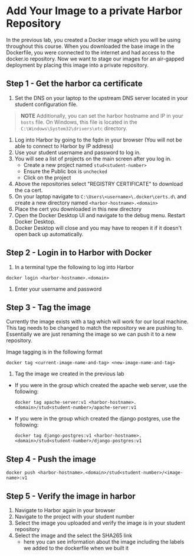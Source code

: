 # Add Your Image to a private Harbor Repository

In the previous lab, you created a Docker image which you will be using throughout this course. When you downloaded the base image in the Dockerfile, you were connected to the internet and had access to the docker.io repository. Now we want to stage our images for an air-gapped deployment by placing this image into a private repository.

## Step 1 - Get the harbor ca certificate

1. Set the DNS on your laptop to the upstream DNS server located in your student configuration file.

> **NOTE** Additionally, you can set the harbor hostname and IP in your `hosts` file. On Windows, this file is located in the `C:\Windows\System32\drivers\etc` directory.

1. Log into Harbor by going to the fqdn in your browser (You will not be able to connect to Harbor by IP address)
1. Use your student username and password to log in.
1. You will see a list of projects on the main screen after you log in.
   * Create a new project named `stud<student-number>`
   * Ensure the Public box is `unchecked`
   * Click on the project
1. Above the repositories select "REGISTRY CERTIFICATE" to download the ca cert.
1. On your laptop navigate to `C:\Users\<username>\.docker\certs.d\` and create a new directory named `<harbor-hostname>.<domain>`
1. Place the cert you downloaded in this new directory
1. Open the Docker Desktop UI and navigate to the debug menu. Restart Docker Desktop.
1. Docker Desktop will close and you may have to reopen it if it doesn't open back up automatically.

## Step 2 - Login in to Harbor with Docker

1. In a terminal type the following to log into Harbor

```shell
docker login <harbor-hostname>.<domain>
```

1. Enter your username and password

## Step 3 - Tag the image

Currently the image exists with a tag which will work for our local machine. This tag needs to be changed to match the repository we are pushing to. Essentially we are just renaming the image so we can push it to a new repository.

Image tagging is in the following format

```
docker tag <current-image-name-and-tag> <new-image-name-and-tag>
```

1. Tag the image we created in the previous lab

* If you were in the group which created the apache web server, use the following:

  ```shell
  docker tag apache-server:v1 <harbor-hostname>.<domain>/stud<student-number>/apache-server:v1
  ```
* If you were in the group which created the django postgres, use the following:

  ```shell
  docker tag django-postgres:v1 <harbor-hostname>.<domain>/stud<student-number>/django-postgres:v1
  ```

## Step 4 - Push the image

```shell
docker push <harbor-hostname>.<domain>/stud<student-number>/<image-name>:v1
```

## Step 5 - Verify the image in harbor

1. Navigate to Harbor again in your browser
1. Navigate to the project with your student number
1. Select the image you uploaded and verify the image is in your student repository
1. Select the image and the select the SHA265 link
   * here you can see information about the image including the labels we added to the dockerfile when we built it